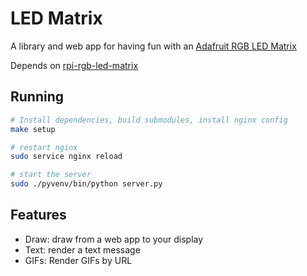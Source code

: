 # LED Matrix

A library and web app for having fun with an [Adafruit RGB LED Matrix](https://www.adafruit.com/products/1484)

Depends on [rpi-rgb-led-matrix](https://github.com/hzeller/rpi-rgb-led-matrix)

## Running

```sh
# Install dependencies, build submodules, install nginx config
make setup

# restart nginx
sudo service nginx reload

# start the server
sudo ./pyvenv/bin/python server.py
```

## Features
- Draw: draw from a web app to your display
- Text: render a text message
- GIFs: Render GIFs by URL

